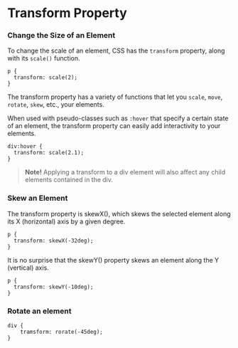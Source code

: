 # Transform Property

### Change the Size of an Element
To change the scale of an element, CSS has the `transform` property, along with its `scale()` function.
```
p {
  transform: scale(2);
}
```
The transform property has a variety of functions that let you `scale`, `move`, `rotate`, `skew`, etc., your elements.

When used with pseudo-classes such as `:hover` that specify a certain state of an element, the transform property can easily add interactivity to your elements.
```
div:hover {
  transform: scale(2.1);
}
```
> **Note!** Applying a transform to a div element will also affect any child elements contained in the div.

### Skew an Element
The transform property is skewX(), which skews the selected element along its X (horizontal) axis by a given degree.
```
p {
  transform: skewX(-32deg);
}
```
It is no surprise that the skewY() property skews an element along the Y (vertical) axis.
```
p {
  transform: skewY(-10deg);
}
```

### Rotate an element
```
div {
	tramsform: rorate(-45deg);
}
```
